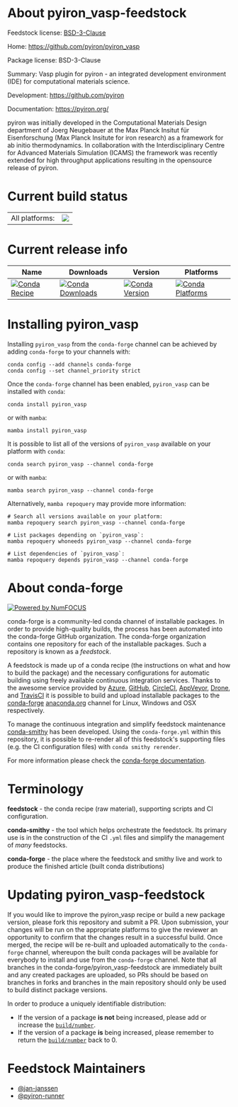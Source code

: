 About pyiron_vasp-feedstock
===========================

Feedstock license: [BSD-3-Clause](https://github.com/conda-forge/pyiron_vasp-feedstock/blob/main/LICENSE.txt)

Home: https://github.com/pyiron/pyiron_vasp

Package license: BSD-3-Clause

Summary: Vasp plugin for pyiron - an integrated development environment (IDE) for computational materials science.

Development: https://github.com/pyiron

Documentation: https://pyiron.org/

pyiron was initially developed in the Computational Materials Design department of Joerg Neugebauer at the
Max Planck Insitut für Eisenforschung (Max Planck Insitute for iron research) as a framework for ab initio
thermodynamics. In collaboration with the Interdisciplinary Centre for Advanced Materials Simulation (ICAMS)
the framework was recently extended for high throughput applications resulting in the opensource release of
pyiron.

Current build status
====================


<table><tr><td>All platforms:</td>
    <td>
      <a href="https://dev.azure.com/conda-forge/feedstock-builds/_build/latest?definitionId=4912&branchName=main">
        <img src="https://dev.azure.com/conda-forge/feedstock-builds/_apis/build/status/pyiron_vasp-feedstock?branchName=main">
      </a>
    </td>
  </tr>
</table>

Current release info
====================

| Name | Downloads | Version | Platforms |
| --- | --- | --- | --- |
| [![Conda Recipe](https://img.shields.io/badge/recipe-pyiron__vasp-green.svg)](https://anaconda.org/conda-forge/pyiron_vasp) | [![Conda Downloads](https://img.shields.io/conda/dn/conda-forge/pyiron_vasp.svg)](https://anaconda.org/conda-forge/pyiron_vasp) | [![Conda Version](https://img.shields.io/conda/vn/conda-forge/pyiron_vasp.svg)](https://anaconda.org/conda-forge/pyiron_vasp) | [![Conda Platforms](https://img.shields.io/conda/pn/conda-forge/pyiron_vasp.svg)](https://anaconda.org/conda-forge/pyiron_vasp) |

Installing pyiron_vasp
======================

Installing `pyiron_vasp` from the `conda-forge` channel can be achieved by adding `conda-forge` to your channels with:

```
conda config --add channels conda-forge
conda config --set channel_priority strict
```

Once the `conda-forge` channel has been enabled, `pyiron_vasp` can be installed with `conda`:

```
conda install pyiron_vasp
```

or with `mamba`:

```
mamba install pyiron_vasp
```

It is possible to list all of the versions of `pyiron_vasp` available on your platform with `conda`:

```
conda search pyiron_vasp --channel conda-forge
```

or with `mamba`:

```
mamba search pyiron_vasp --channel conda-forge
```

Alternatively, `mamba repoquery` may provide more information:

```
# Search all versions available on your platform:
mamba repoquery search pyiron_vasp --channel conda-forge

# List packages depending on `pyiron_vasp`:
mamba repoquery whoneeds pyiron_vasp --channel conda-forge

# List dependencies of `pyiron_vasp`:
mamba repoquery depends pyiron_vasp --channel conda-forge
```


About conda-forge
=================

[![Powered by
NumFOCUS](https://img.shields.io/badge/powered%20by-NumFOCUS-orange.svg?style=flat&colorA=E1523D&colorB=007D8A)](https://numfocus.org)

conda-forge is a community-led conda channel of installable packages.
In order to provide high-quality builds, the process has been automated into the
conda-forge GitHub organization. The conda-forge organization contains one repository
for each of the installable packages. Such a repository is known as a *feedstock*.

A feedstock is made up of a conda recipe (the instructions on what and how to build
the package) and the necessary configurations for automatic building using freely
available continuous integration services. Thanks to the awesome service provided by
[Azure](https://azure.microsoft.com/en-us/services/devops/), [GitHub](https://github.com/),
[CircleCI](https://circleci.com/), [AppVeyor](https://www.appveyor.com/),
[Drone](https://cloud.drone.io/welcome), and [TravisCI](https://travis-ci.com/)
it is possible to build and upload installable packages to the
[conda-forge](https://anaconda.org/conda-forge) [anaconda.org](https://anaconda.org/)
channel for Linux, Windows and OSX respectively.

To manage the continuous integration and simplify feedstock maintenance
[conda-smithy](https://github.com/conda-forge/conda-smithy) has been developed.
Using the ``conda-forge.yml`` within this repository, it is possible to re-render all of
this feedstock's supporting files (e.g. the CI configuration files) with ``conda smithy rerender``.

For more information please check the [conda-forge documentation](https://conda-forge.org/docs/).

Terminology
===========

**feedstock** - the conda recipe (raw material), supporting scripts and CI configuration.

**conda-smithy** - the tool which helps orchestrate the feedstock.
                   Its primary use is in the construction of the CI ``.yml`` files
                   and simplify the management of *many* feedstocks.

**conda-forge** - the place where the feedstock and smithy live and work to
                  produce the finished article (built conda distributions)


Updating pyiron_vasp-feedstock
==============================

If you would like to improve the pyiron_vasp recipe or build a new
package version, please fork this repository and submit a PR. Upon submission,
your changes will be run on the appropriate platforms to give the reviewer an
opportunity to confirm that the changes result in a successful build. Once
merged, the recipe will be re-built and uploaded automatically to the
`conda-forge` channel, whereupon the built conda packages will be available for
everybody to install and use from the `conda-forge` channel.
Note that all branches in the conda-forge/pyiron_vasp-feedstock are
immediately built and any created packages are uploaded, so PRs should be based
on branches in forks and branches in the main repository should only be used to
build distinct package versions.

In order to produce a uniquely identifiable distribution:
 * If the version of a package **is not** being increased, please add or increase
   the [``build/number``](https://docs.conda.io/projects/conda-build/en/latest/resources/define-metadata.html#build-number-and-string).
 * If the version of a package **is** being increased, please remember to return
   the [``build/number``](https://docs.conda.io/projects/conda-build/en/latest/resources/define-metadata.html#build-number-and-string)
   back to 0.

Feedstock Maintainers
=====================

* [@jan-janssen](https://github.com/jan-janssen/)
* [@pyiron-runner](https://github.com/pyiron-runner/)

